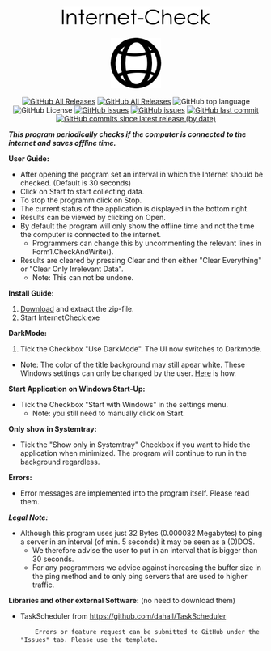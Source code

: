 <div class="Head">
<p>  
     <h1 align="center"> <img src="https://github.com/Rllyyy/Internet-Check/blob/master/Internet%20Check/icons/Internet-Check-Logo.png" height="35" alt="LogoText"> </h1>
</p>
<p align="center">
  <img src="https://raw.githubusercontent.com/Rllyyy/Internet-Check/master/Internet%20Check/icons/InternetSymbolPNG.png" height="100">
</p>
</div>
<div class="Badges">
  <p align="center">
      <a href="https://github.com/Rllyyy/Internet-Check/releases">
          <img src="https://img.shields.io/github/downloads/Rllyyy/Internet-Check/total?color=%232C974B&label=Downloads&style=flat-square" alt="GitHub All Releases"></a>
      <a href="https://github.com/Rllyyy/Internet-Check/releases">
          <img src="https://img.shields.io/github/v/release/rllyyy/Internet-Check?color=%232C974B&label=Release&style=flat-square" alt="GitHub All Releases"></a>
      <img src="https://img.shields.io/github/languages/top/Rllyyy/Internet-Check?color=%232C974B&style=flat-square" alt="GitHub top language"></a>
      <img src="https://img.shields.io/github/license/rllyyy/Internet-Check?color=%232C974B&label=License&style=flat-square" alt="GitHub License"></a>
      <a href="https://github.com/Rllyyy/Internet-Check/issues">
          <img src="https://img.shields.io/github/issues-raw/rllyyy/Internet-Check?label=Open%20Issues%2FFeature%20Requests&style=flat-square" alt="GitHub issues"></a>
      <a href="https://github.com/Rllyyy/Internet-Check/issues?q=is%3Aissue+is%3Aclosed">
          <img src="https://img.shields.io/github/issues-closed-raw/Rllyyy/Internet-Check?color=%232C974B&label=Closed%20Issues%2FImplemented%20Features&style=flat-square"                 alt="GitHub issues"></a>   
      <a href="https://github.com/Rllyyy/Internet-Check/commits/master">
          <img alt="GitHub last commit" src="https://img.shields.io/github/last-commit/rllyyy/Internet-Check?color=%232C974B&label=Last%20Commit&style=flat-square"></a>
      <a href="https://github.com/Rllyyy/Internet-Check/commits/master">
          <img alt="GitHub commits since latest release (by date)" src="https://img.shields.io/github/commits-since/rllyyy/internet-check/latest?color=%232C974B&label=Commits%20Since%20Last%20Release&style=flat-square"></a>
   </p>
</div>

___This program periodically checks if the computer is connected to the internet and saves offline time.___

**User Guide:**
- After opening the program set an interval in which the Internet should be checked. (Default is 30 seconds)
- Click on Start to start collecting data.
- To stop the programm click on Stop.
- The current status of the application is displayed in the bottom right.
- Results can be viewed by clicking on Open.
- By default the program will only show the offline time and not the time the computer is connected to the internet. 
     - Programmers can change this by uncommenting the relevant lines in Form1.CheckAndWrite().
- Results are cleared by pressing Clear and then either "Clear Everything" or "Clear Only Irrelevant Data". 
     - Note: This can not be undone.

**Install Guide:**
1. [Download](https://github.com/Rllyyy/Internet-Check/releases/download/v1.5/Internet.Check.-.v1.5.zip) and extract the zip-file.
2. Start InternetCheck.exe

**DarkMode:**
1. Tick the Checkbox "Use DarkMode". The UI now switches to Darkmode.
  - Note: The color of the title background may still apear white. These Windows settings can only be changed by the user. [Here](https://www.hellotech.com/guide/for/how-to-enable-dark-mode-in-windows-10) is how.

**Start Application on Windows Start-Up:**
- Tick the Checkbox "Start with Windows" in the settings menu.
  - Note: you still need to manually click on Start.
  
**Only show in Systemtray:**
- Tick the "Show only in Systemtray" Checkbox if you want to hide the application when minimized. The program will continue to run in the background regardless.

**Errors:**
- Error messages are implemented into the program itself. Please read them.
    
___Legal Note:___
- Although this program uses just 32 Bytes (0.000032 Megabytes) to ping a server in an interval (of min. 5 seconds) it may be seen as a (D)DOS. 
     - We therefore advise the user to put in an interval that is bigger than 30 seconds.
     - For any programmers we advice against increasing the buffer size in the ping method and to only ping servers that are used to higher traffic.

**Libraries and other external Software:** (no need to download them)
- TaskScheduler from https://github.com/dahall/TaskScheduler



          Errors or feature request can be submitted to GitHub under the "Issues" tab. Please use the template.
